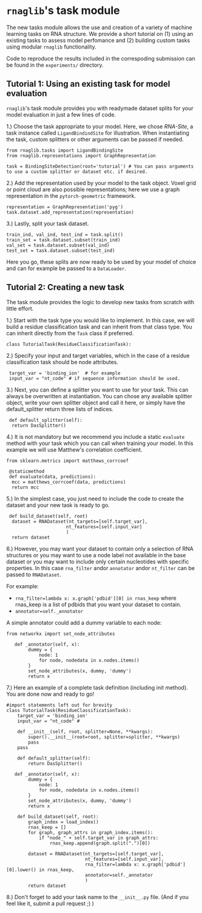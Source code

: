 
# `rnaglib`'s task module

The new tasks module allows the use and creation of a variety of machine learning tasks on RNA structure. 
We provide a short tutorial on (1) using an existing tasks to assess model perfomance and (2) building custom tasks using modular `rnaglib` functionality.

Code to reproduce the results included in the correspoding submission can be found in the `experiments/` directory.



## Tutorial 1: Using an existing task for model evaluation
`rnaglib`'s task module provides you with readymade dataset splits for your model evaluation in just a few lines of code.

1.) Choose the task appropriate to your model. Here, we chose _RNA-Site_, a task instance called `LigandBindindSite` for illustration.
When instantiating the task, custom splitters or other arguments can be passed if needed.
 ```
from rnaglib.tasks import LigandBindingSite
from rnaglib.representations import GraphRepresentation
```

```
task = BindingSiteDetection(root='tutorial') # You can pass arguments to use a custom splitter or dataset etc. if desired.
```

2.) Add the representation used by your model to the task object. Voxel grid or point cloud are also possible representations; here we use a graph representation in the `pytorch-geometric` framework.

```
representation = GraphRepresentation('pyg')
task.dataset.add_representation(representation)
```

3.) Lastly, split your task dataset.
```
train_ind, val_ind, test_ind = task.split()
train_set = task.dataset.subset(train_ind)
val_set = task.dataset.subset(val_ind)
test_set = task.dataset.subset(test_ind)
```

Here you go, these splits are now ready to be used by your model of choice and can for example be passed to a `DataLoader`.

## Tutorial 2: Creating a new task
The task module provides the logic to develop new tasks from scratch with little effort. 

1.) Start with the task type you would like to implement. In this case, we will build a residue classification task and can inherit from that class type. You can inherit directly from the `Task` class if preferred.
```
class TutorialTask(ResidueClassificationTask):
```
2.) Specify your input and target variables, which in the case of a residue classification task should be node attributes.
```
 target_var = 'binding_ion'  # for example
 input_var = "nt_code" # if sequence information should be used. 
```
3.) Next, you can define a splitter you want to use for your task. This can always be overwritten at instantiation. You can chose any available splitter object, write your own splitter object and call it here, or simply have the default_splitter return three lists of indices.
```
 def default_splitter(self):
  return DasSplitter()
```

4.) It is not mandatory but we recommend you include a static `evaluate` method with your task which you can call when training your model. In this example we will use Matthew's correlation coefficient.
```
from sklearn.metrics import matthews_corrcoef

 @staticmethod
 def evaluate(data, predictions):
  mcc = matthews_corrcoef(data, predictions)
  return mcc
```

5.) In the simplest case, you just need to include the code to create the dataset and your new task is ready to go.
```
 def build_dataset(self, root)
  dataset = RNADataset(nt_targets=[self.target_var],
                      nt_features=[self.input_var]
                      )
  return dataset
```
6.) However, you may want your dataset to contain only a selection of RNA structures or you may want to use a node label not available in the base dataset or you may want to include only certain nucleotides with specific properties. In this case `rna_filter` andor `annotator` andor `nt_filter`  can be passed to `RNADataset`.

For example:
- `rna_filter=lambda x: x.graph['pdbid'][0] in rnas_keep` where rnas_keep is a list of pdbids that you want your dataset to contain.
- `annotator=self._annotator`

A simple annotator could add a dummy variable to each node:
```
from networkx import set_node_attributes

   def _annotator(self, x):
        dummy = {
            node: 1
            for node, nodedata in x.nodes.items()
        }
        set_node_attributes(x, dummy, 'dummy')
        return x
```

7.) Here an example of a complete task definition (including init method). You are done now and ready to go!
```
#import statements left out for brevity
class TutorialTask(ResidueClassificationTask):
    target_var = 'binding_ion' 
    input_var = "nt_code" # 

    def __init__(self, root, splitter=None, **kwargs):
        super().__init__(root=root, splitter=splitter, **kwargs)
        pass
    pass

    def default_splitter(self):
        return DasSplitter()

   def _annotator(self, x):
        dummy = {
            node: 1
            for node, nodedata in x.nodes.items()
        }
        set_node_attributes(x, dummy, 'dummy')
        return x

    def build_dataset(self, root):
        graph_index = load_index()
        rnas_keep = []
        for graph, graph_attrs in graph_index.items():
            if "node_" + self.target_var in graph_attrs:
                rnas_keep.append(graph.split(".")[0])

        dataset = RNADataset(nt_targets=[self.target_var],
                             nt_features=[self.input_var],
                             rna_filter=lambda x: x.graph['pdbid'][0].lower() in rnas_keep,
                             annotator=self._annotator
                             )
        return dataset
```

8.) Don't forget to add your task name to the `__init__.py` file. (And if you feel like it, submit a pull request ;) )

